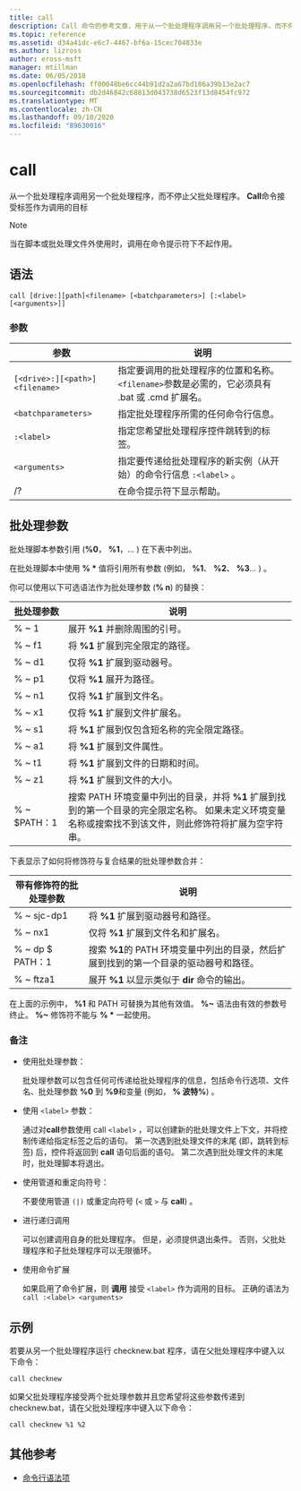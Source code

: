 ```yaml
---
title: call
description: Call 命令的参考文章，用于从一个批处理程序调用另一个批处理程序，而不停止父批处理程序。
ms.topic: reference
ms.assetid: d34a41dc-e6c7-4467-bf6a-15cec704833e
ms.author: lizross
author: eross-msft
manager: mtillman
ms.date: 06/05/2018
ms.openlocfilehash: ff00048be6cc44b91d2a2a67bd186a39b13e2ac7
ms.sourcegitcommit: db2d46842c68813d043738d6523f13d8454fc972
ms.translationtype: MT
ms.contentlocale: zh-CN
ms.lasthandoff: 09/10/2020
ms.locfileid: "89630016"
---
```

# <a name="call"></a>call

从一个批处理程序调用另一个批处理程序，而不停止父批处理程序。 **Call**命令接受标签作为调用的目标

> [!NOTE]
> 当在脚本或批处理文件外使用时，调用在命令提示符下不起作用。

## <a name="syntax"></a>语法

```
call [drive:][path]<filename> [<batchparameters>] [:<label> [<arguments>]]
```

### <a name="parameters"></a>参数

| 参数 | 说明 |
| --------- | ----------- |
| `[<drive>:][<path>]<filename>` | 指定要调用的批处理程序的位置和名称。 `<filename>`参数是必需的，它必须具有 .bat 或 .cmd 扩展名。 |
| `<batchparameters>` | 指定批处理程序所需的任何命令行信息。 |
| `:<label>` | 指定您希望批处理程序控件跳转到的标签。 |
| `<arguments>` | 指定要传递给批处理程序的新实例（从开始）的命令行信息 `:<label>` 。|
| /? | 在命令提示符下显示帮助。 |

## <a name="batch-parameters"></a>批处理参数

批处理脚本参数引用 (**%0**， **%1**，... ) 在下表中列出。

在批处理脚本中使用 **% &#42;** 值将引用所有参数 (例如， **%1**、 **%2**、 **%3**... ) 。

你可以使用以下可选语法作为批处理参数 (**% n**) 的替换：

| 批处理参数 | 说明 |
| --------------- | ----------- |
| % ~ 1 | 展开 **%1** 并删除周围的引号。 |
| % ~ f1 | 将 **%1** 扩展到完全限定的路径。 |
| % ~ d1 | 仅将 **%1** 扩展到驱动器号。 |
| % ~ p1 | 仅将 **%1** 展开为路径。 |
| % ~ n1 | 仅将 **%1** 扩展到文件名。 |
| % ~ x1 | 仅将 **%1** 扩展到文件扩展名。 |
| % ~ s1 | 将 **%1** 扩展到仅包含短名称的完全限定路径。 |
| % ~ a1 | 将 **%1** 扩展到文件属性。 |
| % ~ t1 | 将 **%1** 扩展到文件的日期和时间。 |
| % ~ z1 | 将 **%1** 扩展到文件的大小。 |
| % ~ $PATH：1 | 搜索 PATH 环境变量中列出的目录，并将 **%1** 扩展到找到的第一个目录的完全限定名称。 如果未定义环境变量名称或搜索找不到该文件，则此修饰符将扩展为空字符串。 |

下表显示了如何将修饰符与复合结果的批处理参数合并：

| 带有修饰符的批处理参数 | 说明 |
| ----------------------------- | ----------- |
| % ~ sjc-dp1 | 将 **%1** 扩展到驱动器号和路径。 |
| % ~ nx1 | 仅将 **%1** 扩展到文件名和扩展名。 |
| % ~ dp $ PATH：1 | 搜索 **%1**的 PATH 环境变量中列出的目录，然后扩展到找到的第一个目录的驱动器号和路径。 |
| % ~ ftza1 | 展开 **%1** 以显示类似于 **dir** 命令的输出。 |

在上面的示例中， **%1** 和 PATH 可替换为其他有效值。 **%~** 语法由有效的参数号终止。 **%~** 修饰符不能与 **% &#42;** 一起使用。

### <a name="remarks"></a>备注

- 使用批处理参数：

    批处理参数可以包含任何可传递给批处理程序的信息，包括命令行选项、文件名、批处理参数 **%0** 到 **%9**和变量 (例如， **% 波特%**) 。

- 使用 `<label>` 参数：

    通过对**call**参数使用 call `<label>` ，可以创建新的批处理文件上下文，并将控制传递给指定标签之后的语句。 第一次遇到批处理文件的末尾 (即，跳转到标签) 后，控件将返回到 **call** 语句后面的语句。 第二次遇到批处理文件的末尾时，批处理脚本将退出。

- 使用管道和重定向符号：

    不要使用管道 `(|)` 或重定向符号 (`<` 或 `>` 与 **call**) 。

- 进行递归调用

    可以创建调用自身的批处理程序。 但是，必须提供退出条件。 否则，父批处理程序和子批处理程序可以无限循环。

- 使用命令扩展

    如果启用了命令扩展，则 **调用** 接受 `<label>` 作为调用的目标。 正确的语法为 `call :<label> <arguments>`

## <a name="examples"></a>示例

若要从另一个批处理程序运行 checknew.bat 程序，请在父批处理程序中键入以下命令：

```
call checknew
```

如果父批处理程序接受两个批处理参数并且您希望将这些参数传递到 checknew.bat，请在父批处理程序中键入以下命令：

```
call checknew %1 %2
```

## <a name="additional-references"></a>其他参考

- [命令行语法项](command-line-syntax-key.md)
